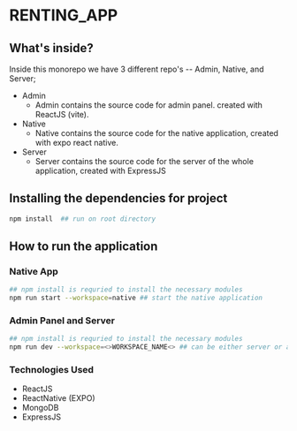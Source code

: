 # RENTING_APP

## What's inside?

Inside this monorepo we have 3 different repo's -- Admin, Native, and Server;

- Admin
  - Admin contains the source code for admin panel. created with ReactJS (vite).
- Native
  - Native contains the source code for the native application, created with expo react native.
- Server
  - Server contains the source code for the server of the whole application, created with ExpressJS

## Installing the dependencies for project

```sh
npm install  ## run on root directory
```

## How to run the application

### Native App

```sh
## npm install is requried to install the necessary modules
npm run start --workspace=native ## start the native application
```

### Admin Panel and Server

```sh
## npm install is requried to install the necessary modules
npm run dev --workspace=<>WORKSPACE_NAME<> ## can be either server or admin.
```

### Technologies Used

- ReactJS
- ReactNative (EXPO)
- MongoDB
- ExpressJS
